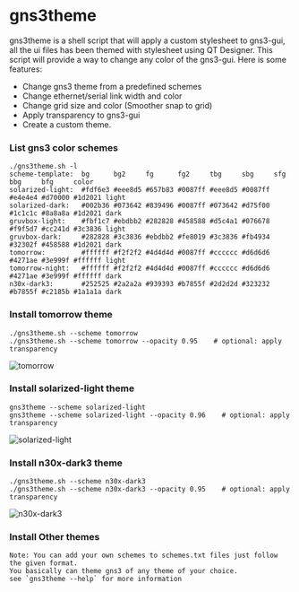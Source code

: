 		
# gns3theme

gns3theme is a shell script that will apply a custom stylesheet to gns3-gui, all the ui files has been themed with stylesheet using QT Designer. This script will provide a way to change any color of the gns3-gui. Here is some features:
- Change gns3 theme from a predefined schemes 
- Change ethernet/serial link width and color
- Change grid size and color (Smoother snap to grid)
- Apply transparency to gns3-gui
- Create a custom theme.

### List gns3 color schemes
```
./gns3theme.sh -l
scheme-template:  bg      bg2     fg      fg2     tbg     sbg     sfg     bbg     bfg     color
solarized-light:  #fdf6e3 #eee8d5 #657b83 #0087ff #eee8d5 #0087ff #e4e4e4 #d70000 #1d2021 light
solarized-dark:   #002b36 #073642 #839496 #0087ff #073642 #d75f00 #1c1c1c #8a8a8a #1d2021 dark
gruvbox-light:    #fbf1c7 #ebdbb2 #282828 #458588 #d5c4a1 #076678 #f9f5d7 #cc241d #3c3836 light
gruvbox-dark:     #282828 #3c3836 #ebdbb2 #fe8019 #3c3836 #fb4934 #32302f #458588 #1d2021 dark
tomorrow:         #ffffff #f2f2f2 #4d4d4d #0087ff #cccccc #d6d6d6 #4271ae #3e999f #ffffff light
tomorrow-night:   #ffffff #f2f2f2 #4d4d4d #0087ff #cccccc #d6d6d6 #4271ae #3e999f #ffffff dark
n30x-dark3:       #252525 #2a2a2a #939393 #b7855f #2d2d2d #323232 #b7855f #c2185b #1a1a1a dark
```

### Install tomorrow  theme
```
./gns3theme.sh --scheme tomorrow 
./gns3theme.sh --scheme tomorrow --opacity 0.95    # optional: apply transparency
```
![tomorrow](https://user-images.githubusercontent.com/10103340/38634778-6149a8e4-3d78-11e8-951d-ad65ccd43901.png)

### Install solarized-light theme
```
gns3theme --scheme solarized-light
gns3theme --scheme solarized-light --opacity 0.96    # optional: apply transparency
```
![solarized-light](https://user-images.githubusercontent.com/10103340/38635551-98d55090-3d7a-11e8-8552-68ee3891dc59.png)

### Install n30x-dark3 theme
```
./gns3theme.sh --scheme n30x-dark3
./gns3theme.sh --scheme n30x-dark3 --opacity 0.95    # optional: apply transparency
```
![n30x-dark3](https://user-images.githubusercontent.com/10103340/38636484-2955005a-3d7d-11e8-998e-08f1c5ebe95a.png)

### Install Other themes
```
Note: You can add your own schemes to schemes.txt files just follow the given format.
You basically can theme gns3 of any theme of your choice.
see `gns3theme --help` for more information
```


